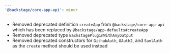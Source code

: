 ```yaml
---
'@backstage/core-app-api': minor
---
```


- Removed deprecated definition `createApp` from `@backstage/core-app-api` which has been replaced by `@backstage/app-defaults#createApp`
- Removed deprecated type `BackstagePluginWithAnyOutput`
- Removed deprecated constructors for `GithubAuth`, `OAuth2`, and `SamlAuth` as the `create` method should be used instead
